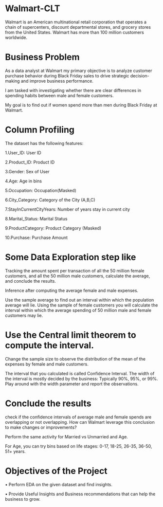 # Walmart-CLT

Walmart is an American multinational retail corporation that operates a chain of supercenters, discount departmental stores, and grocery stores from the United States. Walmart has more than 100 million customers worldwide.

# Business Problem

As a data analyst at Walmart my primary objective is to analyze customer purchase behavior during Black Friday sales to drive strategic decision-making and improve business performance.

I am tasked with investigating whether there are clear differences in spending habits between male and female customers.

My goal is to find out if women spend more than men during Black Friday at Walmart.

# Column Profiling

The dataset has the following features:

1.User_ID: User ID

2.Product_ID: Product ID

3.Gender: Sex of User

4.Age: Age in bins

5.Occupation: Occupation(Masked)

6.City_Category: Category of the City (A,B,C)

7.StayInCurrentCityYears: Number of years stay in current city

8.Marital_Status: Marital Status

9.ProductCategory: Product Category (Masked)

10.Purchase: Purchase Amount

# Some Data Exploration step like

Tracking the amount spent per transaction of all the 50 million female customers, and all the 50 million male customers, calculate the average, and conclude the results.

Inference after computing the average female and male expenses.

Use the sample average to find out an interval within which the population average will lie. Using the sample of female customers you will calculate the interval within which the average spending of 50 million male and female customers may lie.

# Use the Central limit theorem to compute the interval.

Change the sample size to observe the distribution of the mean of the expenses by female and male customers.

The interval that you calculated is called Confidence Interval. The width of the interval is mostly decided by the business: Typically 90%, 95%, or 99%. Play around with the width parameter and report the observations.

# Conclude the results 

check if the confidence intervals of average male and female spends are overlapping or not overlapping. How can Walmart leverage this conclusion to make changes or improvements?

Perform the same activity for Married vs Unmarried and Age.

For Age, you can try bins based on life stages: 0-17, 18-25, 26-35, 36-50, 51+ years.

# Objectives of the Project

• Perform EDA on the given dataset and find insights.

• Provide Useful Insights and Business recommendations that can help the business to grow.
